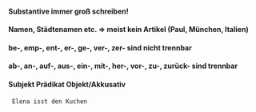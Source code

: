 #### Substantive immer groß schreiben!
#### Namen, Städtenamen etc.  => meist kein Artikel  (Paul, München, Italien)
#### be-, emp-, ent-, er-, ge-, ver-, zer- sind nicht trennbar
#### ab-, an-, auf-, aus-, ein-, mit-, her-, vor-, zu-, zurück- sind trennbar
#### Subjekt Prädikat Objekt/Akkusativ

	 Elena isst den Kuchen
	 
